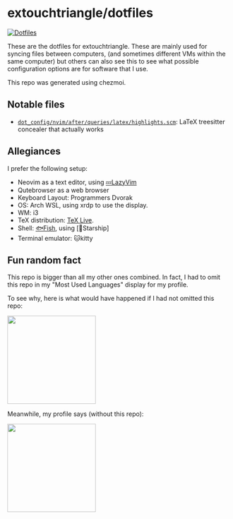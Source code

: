 # extouchtriangle/dotfiles

[![Dotfiles](https://extouchtriangle-readme-stats.vercel.app/api/pin/?username=extouchtriangle&repo=dotfiles&theme=tokyonight&border_color=43c2b2&locale=en&show_owner=true)](https://github.com/extouchtriangle/dotfiles)

These are the dotfiles for extouchtriangle.
These are mainly used for syncing files between computers,
(and sometimes different VMs within the same computer)
but others can also see this to see what possible configuration options
are for software that I use.

This repo was generated using chezmoi.

## Notable files

- [`dot_config/nvim/after/queries/latex/highlights.scm`](https://github.com/extouchtriangle/dotfiles/tree/main/dot_config/nvim/after/queries/latex/highlights.scm): LaTeX treesitter concealer that actually works

## Allegiances

I prefer the following setup:

- Neovim as a text editor, using [💤LazyVim](https://github.com/LazyVim/LazyVim)
- Qutebrowser as a web browser
- Keyboard Layout: Programmers Dvorak
- OS: Arch WSL, using xrdp to use the display.
- WM: i3
- TeX distribution: [TeX Live](https://tug.org/texlive/).
- Shell: [🐟Fish](http://fishshell.com/), using [🚀Starship]
- Terminal emulator: 🐱kitty

## Fun random fact

This repo is bigger than all my other ones combined.
In fact, I had
to omit this repo in my "Most Used Languages" display
for my profile.

To see why, here is what would have happened if I
had not omitted this repo:

<a href="https://github.com/extouchtriangle?tab=repositories">
<img height=200 align="center" src="https://extouchtriangle-readme-stats.vercel.app/api/top-langs/?username=extouchtriangle&theme=tokyonight&show_icons=true&border_color=43c2b2&layout=donut" />
</a>

Meanwhile, my profile says (without this repo):

<a href="https://github.com/extouchtriangle?tab=repositories">
<img height=200 align="center" src="https://extouchtriangle-readme-stats.vercel.app/api/top-langs/?username=extouchtriangle&theme=tokyonight&show_icons=true&border_color=43c2b2&layout=donut&exclude_repo=dotfiles" />
</a>
